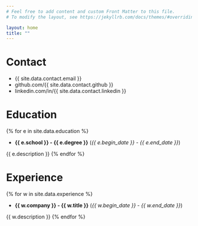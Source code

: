 ```yaml
---
# Feel free to add content and custom Front Matter to this file.
# To modify the layout, see https://jekyllrb.com/docs/themes/#overriding-theme-defaults

layout: home
title: ""
---
```


# Contact
- {{ site.data.contact.email }}
- github.com/{{ site.data.contact.github }}
- linkedin.com/in/{{ site.data.contact.linkedin }}

# Education

{% for e in site.data.education %}
- **{{ e.school }} - {{ e.degree }}** (*{{ e.begin_date }} - {{ e.end_date }}*)

{{ e.description }}
{% endfor %}

# Experience

{% for w in site.data.experience %}
- **{{ w.company }} - {{ w.title }}** (*{{ w.begin_date }} - {{ w.end_date }}*)

{{ w.description }}
{% endfor %}
